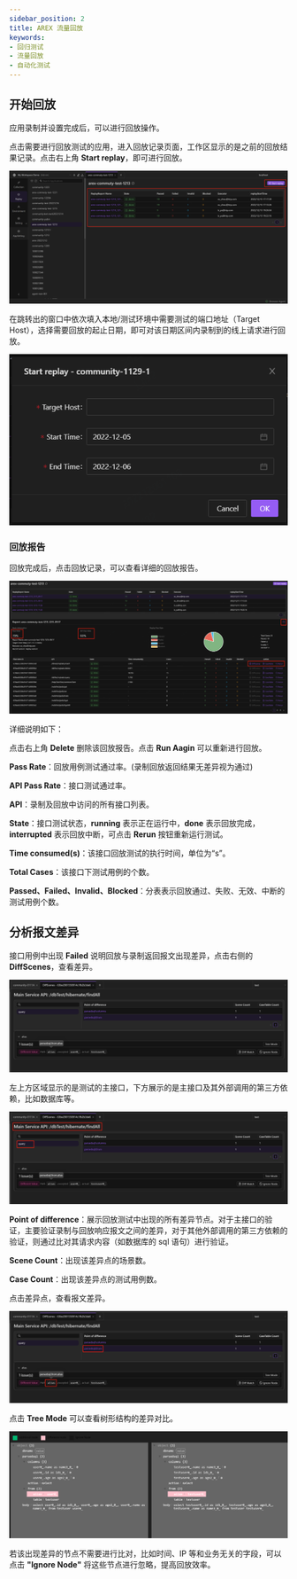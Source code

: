 ```yaml
---
sidebar_position: 2
title: AREX 流量回放
keywords: 
- 回归测试
- 流量回放
- 自动化测试
---
```


## 开始回放

应用录制并设置完成后，可以进行回放操作。

点击需要进行回放测试的应用，进入回放记录页面，工作区显示的是之前的回放结果记录。点击右上角 **Start replay**，即可进行回放。

![回放页面](../resource/c3.reportlist.png)

在跳转出的窗口中依次填入本地/测试环境中需要测试的端口地址（Target Host），选择需要回放的起止日期，即可对该日期区间内录制到的线上请求进行回放。

![开始回放](../resource/c3.start.png)

### 回放报告

回放完成后，点击回放记录，可以查看详细的回放报告。

![回放报告](../resource/c3.report.png)

详细说明如下：

点击右上角 **Delete** 删除该回放报告。点击 **Run Aagin** 可以重新进行回放。

**Pass Rate**：回放用例测试通过率。(录制回放返回结果无差异视为通过)

**API Pass Rate**：接口测试通过率。

**API**：录制及回放中访问的所有接口列表。

**State**：接口测试状态，**running** 表示正在运行中，**done** 表示回放完成，**interrupted** 表示回放中断，可点击 **Rerun** 按钮重新运行测试。

**Time consumed(s)**：该接口回放测试的执行时间，单位为“s”。

**Total Cases**：该接口下测试用例的个数。

**Passed、Failed、Invalid、Blocked**：分表表示回放通过、失败、无效、中断的测试用例个数。

## 分析报文差异

接口用例中出现 **Failed** 说明回放与录制返回报文出现差异，点击右侧的 **DiffScenes**，查看差异。

![报文差异](../resource/c3.diff.png)

左上方区域显示的是测试的主接口，下方展示的是主接口及其外部调用的第三方依赖，比如数据库等。

![接口依赖](../resource/c3.diff2.png)

**Point of difference**：展示回放测试中出现的所有差异节点。对于主接口的验证，主要验证录制与回放响应报文之间的差异，对于其他外部调用的第三方依赖的验证，则通过比对其请求内容（如数据库的 sql 语句）进行验证。

**Scene Count**：出现该差异点的场景数。

**Case Count**：出现该差异点的测试用例数。

点击差异点，查看报文差异。

![报文差异](../resource/c3.diff3.png)

点击 **Tree Mode** 可以查看树形结构的差异对比。

![树形](../resource/c3.diff.tree.png)

若该出现差异的节点不需要进行比对，比如时间、IP 等和业务无关的字段，可以点击 **"Ignore Node"** 将这些节点进行忽略，提高回放效率。
